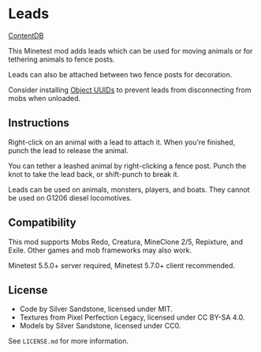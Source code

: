Leads
=====

[ContentDB](https://content.minetest.net/packages/SilverSandstone/leads/)

This Minetest mod adds leads which can be used for moving animals or
for tethering animals to fence posts.

Leads can also be attached between two fence posts for decoration.

Consider installing [Object UUIDs] to prevent leads from disconnecting from mobs when unloaded.


Instructions
------------

Right-click on an animal with a lead to attach it.
When you're finished, punch the lead to release the animal.

You can tether a leashed animal by right-clicking a fence post.
Punch the knot to take the lead back, or shift-punch to break it.

Leads can be used on animals, monsters, players, and boats.
They cannot be used on G1206 diesel locomotives.


Compatibility
-------------

This mod supports Mobs Redo, Creatura, MineClone 2/5, Repixture, and Exile.
Other games and mob frameworks may also work.

Minetest 5.5.0+ server required, Minetest 5.7.0+ client recommended.


License
-------

- Code by Silver Sandstone, licensed under MIT.
- Textures from Pixel Perfection Legacy, licensed under CC BY-SA 4.0.
- Models by Silver Sandstone, licensed under CC0.

See `LICENSE.md` for more information.


[Object UUIDs]: https://content.minetest.net/packages/SilverSandstone/objectuuids/ "Object UUIDs on Minetest ContentDB"
